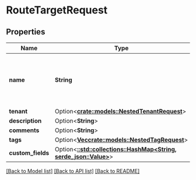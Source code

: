 # RouteTargetRequest

## Properties

Name | Type | Description | Notes
------------ | ------------- | ------------- | -------------
**name** | **String** | Route target value (formatted in accordance with RFC 4360) | 
**tenant** | Option<[**crate::models::NestedTenantRequest**](NestedTenantRequest.md)> |  | [optional]
**description** | Option<**String**> |  | [optional]
**comments** | Option<**String**> |  | [optional]
**tags** | Option<[**Vec<crate::models::NestedTagRequest>**](NestedTagRequest.md)> |  | [optional]
**custom_fields** | Option<[**::std::collections::HashMap<String, serde_json::Value>**](serde_json::Value.md)> |  | [optional]

[[Back to Model list]](../README.md#documentation-for-models) [[Back to API list]](../README.md#documentation-for-api-endpoints) [[Back to README]](../README.md)



